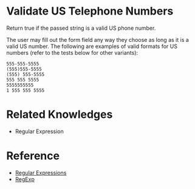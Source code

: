 # Validate US Telephone Numbers

Return true if the passed string is a valid US phone number.

The user may fill out the form field any way they choose as long as it is a valid US number. The following are examples of valid formats for US numbers (refer to the tests below for other variants):
  ```
  555-555-5555
  (555)555-5555
  (555) 555-5555
  555 555 5555
  5555555555
  1 555 555 5555
  ```



# Related Knowledges
- Regular Expression


# Reference
- [Regular Expressions](https://developer.mozilla.org/en-US/docs/Web/JavaScript/Guide/Regular_Expressions)
- [RegExp](https://developer.mozilla.org/en-US/docs/Web/JavaScript/Reference/Global_Objects/RegExp)
